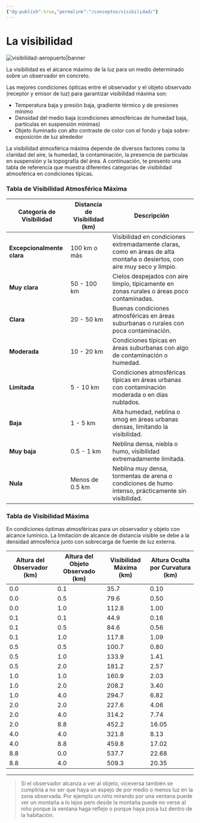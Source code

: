 ```yaml
---
{"dg-publish":true,"permalink":"/conceptos/visibilidad/"}
---
```



# La visibilidad


![visibilidad-aeropuerto|banner](https://i.imgur.com/XDTjGaJ.jpg)

La visibilidad es el alcance máximo de la luz para un medio determinado sobre un observador en concreto.

Las mejores condiciones ópticas entre el observador y el objeto observado (receptor y emisor de luz) para garantizar visibilidad máxima son:
- Temperatura baja y presión baja, gradiente térmico y de presiones mínimo
- Densidad del medio baja (condiciones atmosféricas de humedad baja, partículas en suspensión mínimas)
- Objeto iluminado con alto contraste de color con el fondo y baja sobre-exposición de luz alrededor


La visibilidad atmosférica máxima depende de diversos factores como la claridad del aire, la humedad, la contaminación, la presencia de partículas en suspensión y la topografía del área. A continuación, te presento una tabla de referencia que muestra diferentes categorías de visibilidad atmosférica en condiciones típicas.

### Tabla de Visibilidad Atmosférica Máxima

| **Categoría de Visibilidad** | **Distancia de Visibilidad (km)** | **Descripción**                                                                                                          |
| ---------------------------- | --------------------------------- | ------------------------------------------------------------------------------------------------------------------------ |
| **Excepcionalmente clara**   | 100 km o más                      | Visibilidad en condiciones extremadamente claras, como en áreas de alta montaña o desiertos, con aire muy seco y limpio. |
| **Muy clara**                | 50 - 100 km                       | Cielos despejados con aire limpio, típicamente en zonas rurales o áreas poco contaminadas.                               |
| **Clara**                    | 20 - 50 km                        | Buenas condiciones atmosféricas en áreas suburbanas o rurales con poca contaminación.                                    |
| **Moderada**                 | 10 - 20 km                        | Condiciones típicas en áreas suburbanas con algo de contaminación o humedad.                                             |
| **Limitada**                 | 5 - 10 km                         | Condiciones atmosféricas típicas en áreas urbanas con contaminación moderada o en días nublados.                         |
| **Baja**                     | 1 - 5 km                          | Alta humedad, neblina o smog en áreas urbanas densas, limitando la visibilidad.                                          |
| **Muy baja**                 | 0.5 - 1 km                        | Neblina densa, niebla o humo, visibilidad extremadamente limitada.                                                       |
| **Nula**                     | Menos de 0.5 km                   | Neblina muy densa, tormentas de arena o condiciones de humo intenso, prácticamente sin visibilidad.                      |

### Tabla de Visibilidad Máxima

En condiciones óptimas atmosféricas para un observador y objeto con alcance lumínico. La limitación de alcance de distancia visible se debe a la densidad atmosférica junto con sobrecarga de fuente de luz externa.

| **Altura del Observador (km)** | **Altura del Objeto Observado (km)** | **Visibilidad Máxima (km)** | **Altura Oculta por Curvatura (km)** |
| ------------------------------ | ------------------------------------ | --------------------------- | ------------------------------------ |
| 0.0                            | 0.1                                  | 35.7                        | 0.10                                 |
| 0.0                            | 0.5                                  | 79.6                        | 0.50                                 |
| 0.0                            | 1.0                                  | 112.8                       | 1.00                                 |
| 0.1                            | 0.1                                  | 44.9                        | 0.16                                 |
| 0.1                            | 0.5                                  | 84.6                        | 0.56                                 |
| 0.1                            | 1.0                                  | 117.8                       | 1.09                                 |
| 0.5                            | 0.5                                  | 100.7                       | 0.80                                 |
| 0.5                            | 1.0                                  | 133.9                       | 1.41                                 |
| 0.5                            | 2.0                                  | 181.2                       | 2.57                                 |
| 1.0                            | 1.0                                  | 160.9                       | 2.03                                 |
| 1.0                            | 2.0                                  | 208.2                       | 3.40                                 |
| 1.0                            | 4.0                                  | 294.7                       | 6.82                                 |
| 2.0                            | 2.0                                  | 227.6                       | 4.06                                 |
| 2.0                            | 4.0                                  | 314.2                       | 7.74                                 |
| 2.0                            | 8.8                                  | 452.2                       | 16.05                                |
| 4.0                            | 4.0                                  | 321.8                       | 8.13                                 |
| 4.0                            | 8.8                                  | 459.8                       | 17.02                                |
| 8.8                            | 0.0                                  | 537.7                       | 22.68                                |
| 8.8                            | 4.0                                  | 509.3                       | 20.35                                |

---

> Si el observador alcanza a ver al objeto, viceversa también se cumpliría a no ser que haya un espejo de por medio o menos luz en la zona observada. Por ejemplo un niño mirando por una ventana puede ver un montaña a lo lejos pero desde la montaña puede no verse al niño porque la ventana haga reflejo o porque haya poca luz dentro de la habitación.



